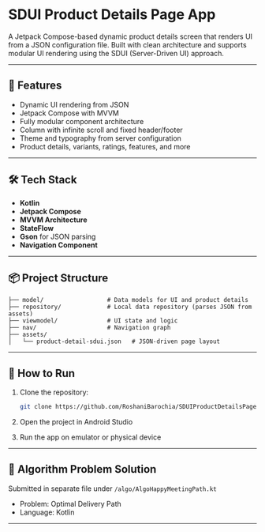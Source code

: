 # SDUI Product Details Page App

A Jetpack Compose-based dynamic product details screen that renders UI from a JSON configuration file. Built with clean architecture and supports modular UI rendering using the SDUI (Server-Driven UI) approach.

---

## 🚀 Features

* Dynamic UI rendering from JSON
* Jetpack Compose with MVVM
* Fully modular component architecture
* Column with infinite scroll and fixed header/footer
* Theme and typography from server configuration
* Product details, variants, ratings, features, and more

---

## 🛠 Tech Stack

* **Kotlin**
* **Jetpack Compose**
* **MVVM Architecture**
* **StateFlow**
* **Gson** for JSON parsing
* **Navigation Component**

---

## 📦 Project Structure

```
├── model/                  # Data models for UI and product details
├── repository/             # Local data repository (parses JSON from assets)
├── viewmodel/              # UI state and logic
├── nav/                    # Navigation graph
├── assets/
│   └── product-detail-sdui.json   # JSON-driven page layout
```

---

## 🧪 How to Run

1. Clone the repository:

   ```bash
   git clone https://github.com/RoshaniBarochia/SDUIProductDetailsPageApp.git
   ```
2. Open the project in Android Studio
3. Run the app on emulator or physical device

---

## 📖 Algorithm Problem Solution

Submitted in separate file under `/algo/AlgoHappyMeetingPath.kt`

* Problem: Optimal Delivery Path
* Language: Kotlin

---


